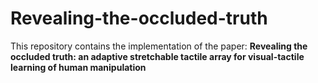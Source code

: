 # Revealing-the-occluded-truth
This repository contains the implementation of the paper:
**Revealing the occluded truth: an adaptive stretchable tactile array for visual-tactile learning of human manipulation**
